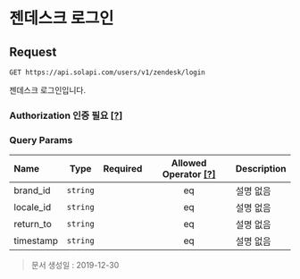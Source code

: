 # 젠데스크 로그인

## Request

```text
GET https://api.solapi.com/users/v1/zendesk/login
```

젠데스크 로그인입니다.

### Authorization 인증 필요 [\[?\]](https://docs.solapi.com/authentication/overview#authorization)

### Query Params

| Name | Type | Required | Allowed Operator [\[?\]](https://docs.solapi.com/api-reference/overview#operator) | Description |
| :--- | :---: | :---: | :---: | :--- |
| brand\_id | `string` |  | eq | 설명 없음 |
| locale\_id | `string` |  | eq | 설명 없음 |
| return\_to | `string` |  | eq | 설명 없음 |
| timestamp | `string` |  | eq | 설명 없음 |

> 문서 생성일 : 2019-12-30

